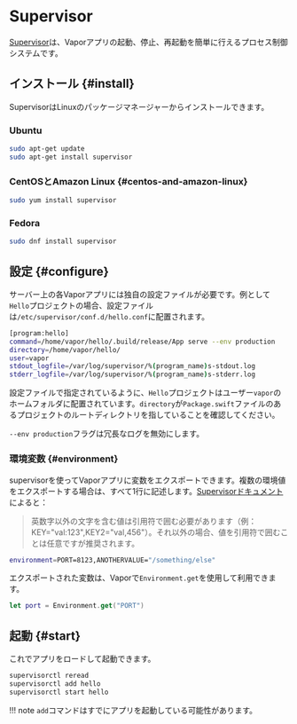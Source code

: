 # Supervisor

[Supervisor](http://supervisord.org)は、Vaporアプリの起動、停止、再起動を簡単に行えるプロセス制御システムです。

## インストール {#install}

SupervisorはLinuxのパッケージマネージャーからインストールできます。

### Ubuntu

```sh
sudo apt-get update
sudo apt-get install supervisor
```

### CentOSとAmazon Linux {#centos-and-amazon-linux}

```sh
sudo yum install supervisor
```

### Fedora

```sh
sudo dnf install supervisor
```

## 設定 {#configure}

サーバー上の各Vaporアプリには独自の設定ファイルが必要です。例として`Hello`プロジェクトの場合、設定ファイルは`/etc/supervisor/conf.d/hello.conf`に配置されます。

```sh
[program:hello]
command=/home/vapor/hello/.build/release/App serve --env production
directory=/home/vapor/hello/
user=vapor
stdout_logfile=/var/log/supervisor/%(program_name)s-stdout.log
stderr_logfile=/var/log/supervisor/%(program_name)s-stderr.log
```

設定ファイルで指定されているように、`Hello`プロジェクトはユーザー`vapor`のホームフォルダに配置されています。`directory`が`Package.swift`ファイルのあるプロジェクトのルートディレクトリを指していることを確認してください。

`--env production`フラグは冗長なログを無効にします。

### 環境変数 {#environment}

supervisorを使ってVaporアプリに変数をエクスポートできます。複数の環境値をエクスポートする場合は、すべて1行に記述します。[Supervisorドキュメント](http://supervisord.org/configuration.html#program-x-section-values)によると：

> 英数字以外の文字を含む値は引用符で囲む必要があります（例：KEY="val:123",KEY2="val,456"）。それ以外の場合、値を引用符で囲むことは任意ですが推奨されます。

```sh
environment=PORT=8123,ANOTHERVALUE="/something/else"
```

エクスポートされた変数は、Vaporで`Environment.get`を使用して利用できます。

```swift
let port = Environment.get("PORT")
```

## 起動 {#start}

これでアプリをロードして起動できます。

```sh
supervisorctl reread
supervisorctl add hello
supervisorctl start hello
```

!!! note
	`add`コマンドはすでにアプリを起動している可能性があります。